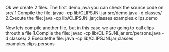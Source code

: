 Ok we create 2 files. The first demo.java you can check the source code on src/
1.Compile the file:
	javac -cp lib/CLIPSJNI.jar src/demo.java -d classes/
2.Execute the file:
	java -cp lib/CLIPSJNI.jar;classes examples.clips.demo

Now lets compile another file, but in this case we are going to call
clips throuth a file
1.Compile the file:
	javac -cp lib/CLIPSJNI.jar src/persons.java -d classes/
2.Executethe file:
	java -cp lib/CLIPSJNI.jar;classes examples.clips.persons